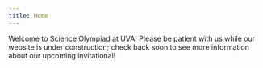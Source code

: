 ```yaml
---
title: Home
---
```


Welcome to Science Olympiad at UVA! Please be patient with us while our website is under construction; check back soon to see more information about our upcoming invitational!

